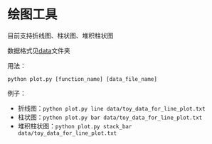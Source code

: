 绘图工具
====

目前支持折线图、柱状图、堆积柱状图

数据格式见[data](./data)文件夹

用法：

    python plot.py [function_name] [data_file_name]

例子：

* 折线图：`python plot.py line data/toy_data_for_line_plot.txt`
* 柱状图：`python plot.py bar data/toy_data_for_line_plot.txt`
* 堆积柱状图：`python plot.py stack_bar data/toy_data_for_line_plot.txt`
